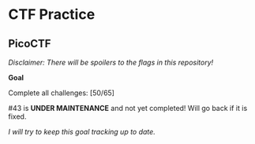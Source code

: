 # CTF Practice

## PicoCTF

*Disclaimer: There will be spoilers to the flags in this repository!*

**Goal**

Complete all challenges: [50/65]

#43 is **UNDER MAINTENANCE** and not yet completed! Will go back if it is fixed.

*I will try to keep this goal tracking up to date.*
